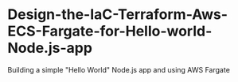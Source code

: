 # Design-the-IaC-Terraform-Aws-ECS-Fargate-for-Hello-world-Node.js-app
Building a simple "Hello World" Node.js app and using AWS Fargate

